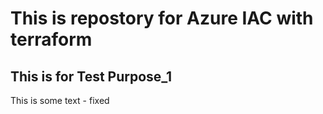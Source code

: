 # This is repostory for Azure IAC with terraform

## This is for Test Purpose_1

This is some text - fixed
